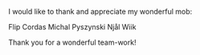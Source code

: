 I would like to thank and appreciate my wonderful mob:

Flip Cordas
Michal Pyszynski
Njål Wiik

Thank you for a wonderful team-work!
